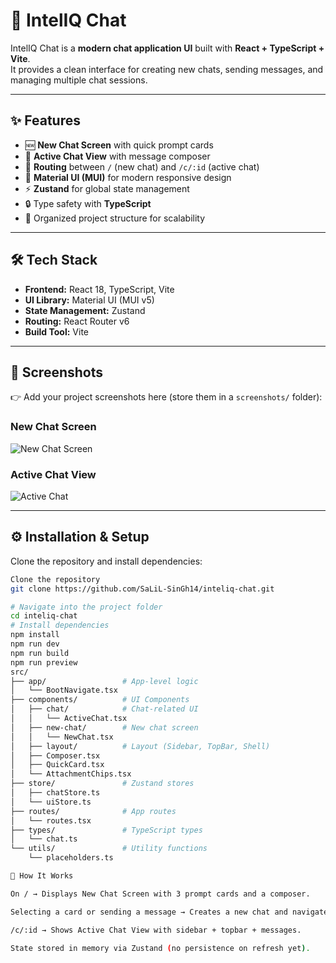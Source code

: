 # 🚀 IntelIQ Chat

IntelIQ Chat is a **modern chat application UI** built with **React + TypeScript + Vite**.  
It provides a clean interface for creating new chats, sending messages, and managing multiple chat sessions.  

---

## ✨ Features

- 🆕 **New Chat Screen** with quick prompt cards  
- 💬 **Active Chat View** with message composer  
- 🧭 **Routing** between `/` (new chat) and `/c/:id` (active chat)  
- 🎨 **Material UI (MUI)** for modern responsive design  
- ⚡ **Zustand** for global state management  
- 🔒 Type safety with **TypeScript**  
- 📂 Organized project structure for scalability  

---

## 🛠️ Tech Stack

- **Frontend:** React 18, TypeScript, Vite  
- **UI Library:** Material UI (MUI v5)  
- **State Management:** Zustand  
- **Routing:** React Router v6  
- **Build Tool:** Vite  

---

## 📸 Screenshots

👉 Add your project screenshots here (store them in a `screenshots/` folder):  

### New Chat Screen
![New Chat Screen](./screenshots/new-chat.png)

### Active Chat View
![Active Chat](./screenshots/active-chat.png)

---

## ⚙️ Installation & Setup

Clone the repository and install dependencies:

```bash
Clone the repository
git clone https://github.com/SaLiL-SinGh14/inteliq-chat.git

# Navigate into the project folder
cd inteliq-chat
# Install dependencies
npm install
npm run dev
npm run build
npm run preview
src/
├── app/                 # App-level logic
│   └── BootNavigate.tsx
├── components/          # UI Components
│   ├── chat/            # Chat-related UI
│   │   └── ActiveChat.tsx
│   ├── new-chat/        # New chat screen
│   │   └── NewChat.tsx
│   ├── layout/          # Layout (Sidebar, TopBar, Shell)
│   ├── Composer.tsx
│   ├── QuickCard.tsx
│   └── AttachmentChips.tsx
├── store/               # Zustand stores
│   ├── chatStore.ts
│   └── uiStore.ts
├── routes/              # App routes
│   └── routes.tsx
├── types/               # TypeScript types
│   └── chat.ts
└── utils/               # Utility functions
    └── placeholders.ts

📌 How It Works

On / → Displays New Chat Screen with 3 prompt cards and a composer.

Selecting a card or sending a message → Creates a new chat and navigates to /c/:id.

/c/:id → Shows Active Chat View with sidebar + topbar + messages.

State stored in memory via Zustand (no persistence on refresh yet).


